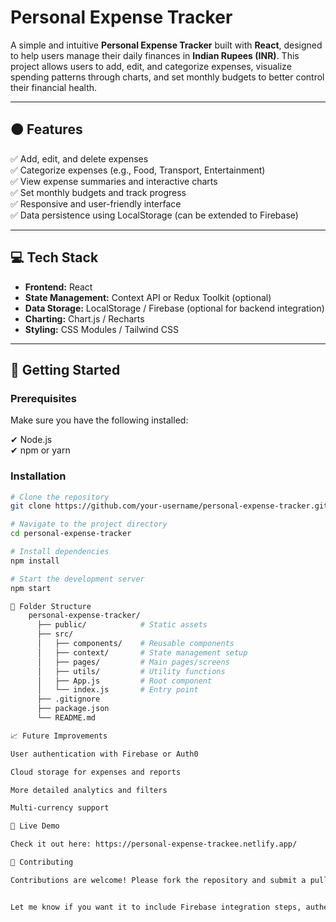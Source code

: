 
# Personal Expense Tracker

A simple and intuitive **Personal Expense Tracker** built with **React**, designed to help users manage their daily finances in **Indian Rupees (INR)**. This project allows users to add, edit, and categorize expenses, visualize spending patterns through charts, and set monthly budgets to better control their financial health.

---

## 🟠 Features

✅ Add, edit, and delete expenses  
✅ Categorize expenses (e.g., Food, Transport, Entertainment)  
✅ View expense summaries and interactive charts  
✅ Set monthly budgets and track progress  
✅ Responsive and user-friendly interface  
✅ Data persistence using LocalStorage (can be extended to Firebase)

---

## 💻 Tech Stack

- **Frontend:** React  
- **State Management:** Context API or Redux Toolkit (optional)  
- **Data Storage:** LocalStorage / Firebase (optional for backend integration)  
- **Charting:** Chart.js / Recharts  
- **Styling:** CSS Modules / Tailwind CSS

---

## 🚀 Getting Started

### Prerequisites

Make sure you have the following installed:

✔ Node.js  
✔ npm or yarn  

### Installation

```bash
# Clone the repository
git clone https://github.com/your-username/personal-expense-tracker.git

# Navigate to the project directory
cd personal-expense-tracker

# Install dependencies
npm install

# Start the development server
npm start

📂 Folder Structure
    personal-expense-tracker/
      ├── public/            # Static assets
      ├── src/
      │   ├── components/    # Reusable components
      │   ├── context/       # State management setup
      │   ├── pages/         # Main pages/screens
      │   ├── utils/         # Utility functions
      │   ├── App.js         # Root component
      │   └── index.js       # Entry point
      ├── .gitignore
      ├── package.json
      └── README.md

📈 Future Improvements

User authentication with Firebase or Auth0

Cloud storage for expenses and reports

More detailed analytics and filters

Multi-currency support

📌 Live Demo

Check it out here: https://personal-expense-trackee.netlify.app/

🤝 Contributing

Contributions are welcome! Please fork the repository and submit a pull request.


Let me know if you want it to include Firebase integration steps, authentication, or a specific chart library setup!


